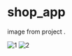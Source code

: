 # shop_app

image from project .

![1](https://user-images.githubusercontent.com/75967214/173860591-ddb53555-b769-4b08-9472-e13f2ae95c2d.png)
![2](https://user-images.githubusercontent.com/75967214/173860796-f341dbac-d50e-43b4-923a-21fbb2c91b58.png)


